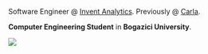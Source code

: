 Software Engineer @ <a href="https://www.inventanalytics.com/"> Invent Analytics</a>. Previously @ <a href="https://www.rentcarla.com/"> Carla</a>.<br> 

**Computer Engineering Student** in **Bogazici University**.

<a href="https://github.com/antonkomarev/github-profile-views-counter">
    <img src="https://komarev.com/ghpvc/?username=omertalib42">
</a>
